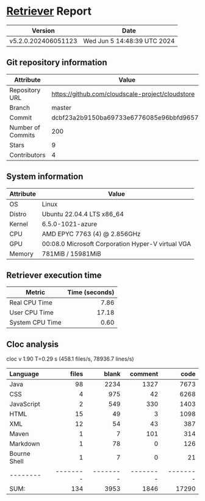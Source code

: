 # [Retriever](https://github.com/PalladioSimulator/Palladio-ReverseEngineering-Retriever) Report
| Version | Date |
| ------- | ---- |
| v5.2.0.202406051123 | Wed Jun  5 14:48:39 UTC 2024 |

## Git repository information
|      Attribute    | Value |
| ----------------- | ----- |
| Repository URL    | https://github.com/cloudscale-project/cloudstore |
| Branch            | master |
| Commit            | dcbf23a2b9150ba69733e6776085e96bbfd96572 |
| Number of Commits | 200 |
| Stars             | 9 |
| Contributors      | 4 |


## System information
| Attribute | Value |
| --------- | ----- |
| OS | Linux  |
| Distro | Ubuntu 22.04.4 LTS x86_64  |
| Kernel | 6.5.0-1021-azure  |
| CPU | AMD EPYC 7763 (4) @ 2.856GHz  |
| GPU | 00:08.0 Microsoft Corporation Hyper-V virtual VGA  |
| Memory | 781MiB / 15981MiB  |

## Retriever execution time
| Metric | Time (seconds) |
| --- | ---: |
| Real CPU Time | 7.86 |
| User CPU Time | 17.18 |
| System CPU Time | 0.60 |
<!--
Explainations:
- __Real CPU Time__: actual time the command has run (can be less than total time spent in user and system mode for multi-threaded processes)
- __User CPU Time__: time the command has spent running in user mode
- __System CPU Time__: time the command has spent running in system or kernel mode
-->

## Cloc analysis
cloc v 1.90  T=0.29 s (458.1 files/s, 78936.7 lines/s)

Language|files|blank|comment|code
:-------|-------:|-------:|-------:|-------:
Java|98|2234|1327|7673
CSS|4|975|42|6268
JavaScript|2|549|330|1403
HTML|15|49|3|1098
XML|12|54|43|387
Maven|1|7|101|314
Markdown|1|78|0|126
Bourne Shell|1|7|0|21
--------|--------|--------|--------|--------
SUM:|134|3953|1846|17290
